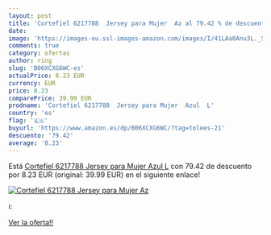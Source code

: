 ```yaml
---
layout: post
title: 'Cortefiel 6217788  Jersey para Mujer  Az al 79.42 % de descuento'
date: 
image: 'https://images-eu.ssl-images-amazon.com/images/I/41LAa0Anu3L._SL200_.jpg'
comments: true
category: ofertas
author: ring
slug: 'B06XCXG6WC-es'
actualPrice: 8.23 EUR
currency: EUR
price: 8.23
comparePrice: 39.99 EUR
prodname: 'Cortefiel 6217788  Jersey para Mujer  Azul  L'
country: 'es'
flag: '🇪🇸'
buyurl: 'https://www.amazon.es/dp/B06XCXG6WC/?tag=tolees-21'
descuento: '79.42'
average: '8.23'
---
```


Está [Cortefiel 6217788  Jersey para Mujer  Azul  L](https://www.amazon.es/dp/B06XCXG6WC/?tag=tolees-21) con 79.42 de descuento por 8.23 EUR (original: 39.99 EUR) en el siguiente enlace!

[![Cortefiel 6217788  Jersey para Mujer  Az](https://images-eu.ssl-images-amazon.com/images/I/41LAa0Anu3L._SL200_.jpg)](https://www.amazon.es/dp/B06XCXG6WC/?tag=tolees-21)

ℹ️:


[Ver la oferta!!](https://www.amazon.es/dp/B06XCXG6WC/?tag=tolees-21)
